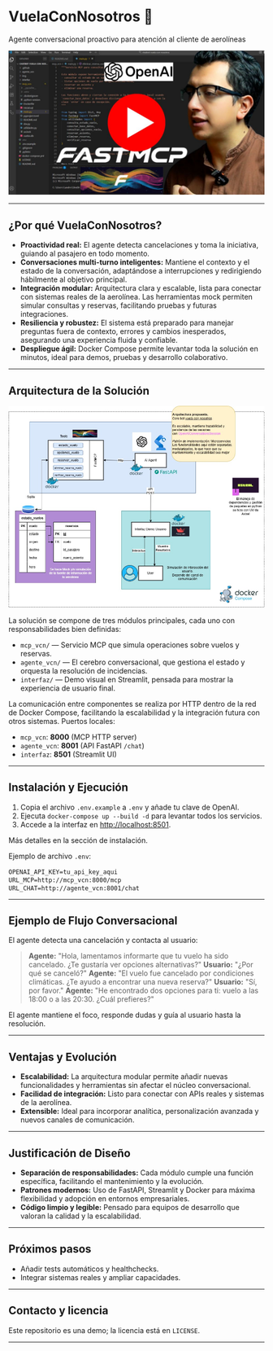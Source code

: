

# VuelaConNosotros 🚀

Agente conversacional proactivo para atención al cliente de aerolíneas

<p align="center">
	<a href="https://youtu.be/KGL0nZnaZ8o" target="_blank">
		<img src="img/portada.jpg" alt="Demo video" width="600"/>
	</a>
</p>

---

## ¿Por qué VuelaConNosotros?

- **Proactividad real:** El agente detecta cancelaciones y toma la iniciativa, guiando al pasajero en todo momento.
- **Conversaciones multi-turno inteligentes:** Mantiene el contexto y el estado de la conversación, adaptándose a interrupciones y redirigiendo hábilmente al objetivo principal.
- **Integración modular:** Arquitectura clara y escalable, lista para conectar con sistemas reales de la aerolínea. Las herramientas mock permiten simular consultas y reservas, facilitando pruebas y futuras integraciones.
- **Resiliencia y robustez:** El sistema está preparado para manejar preguntas fuera de contexto, errores y cambios inesperados, asegurando una experiencia fluida y confiable.
- **Despliegue ágil:** Docker Compose permite levantar toda la solución en minutos, ideal para demos, pruebas y desarrollo colaborativo.

---

## Arquitectura de la Solución

<p align="center">
	<img src="img/arquitectura.jpg" alt="Diagrama de arquitectura" width="600"/>
</p>

La solución se compone de tres módulos principales, cada uno con responsabilidades bien definidas:

- `mcp_vcn/` — Servicio MCP que simula operaciones sobre vuelos y reservas.
- `agente_vcn/` — El cerebro conversacional, que gestiona el estado y orquesta la resolución de incidencias.
- `interfaz/` — Demo visual en Streamlit, pensada para mostrar la experiencia de usuario final.

La comunicación entre componentes se realiza por HTTP dentro de la red de Docker Compose, facilitando la escalabilidad y la integración futura con otros sistemas. Puertos locales:

- `mcp_vcn`: **8000** (MCP HTTP server)
- `agente_vcn`: **8001** (API FastAPI `/chat`)
- `interfaz`: **8501** (Streamlit UI)

---

## Instalación y Ejecución

1. Copia el archivo `.env.example` a `.env` y añade tu clave de OpenAI.
2. Ejecuta `docker-compose up --build -d` para levantar todos los servicios.
3. Accede a la interfaz en [http://localhost:8501](http://localhost:8501).

Más detalles en la sección de instalación.

Ejemplo de archivo `.env`:

```env
OPENAI_API_KEY=tu_api_key_aqui
URL_MCP=http://mcp_vcn:8000/mcp
URL_CHAT=http://agente_vcn:8001/chat
```

---

## Ejemplo de Flujo Conversacional

El agente detecta una cancelación y contacta al usuario:

> **Agente:** "Hola, lamentamos informarte que tu vuelo ha sido cancelado. ¿Te gustaría ver opciones alternativas?"
> **Usuario:** "¿Por qué se canceló?"
> **Agente:** "El vuelo fue cancelado por condiciones climáticas. ¿Te ayudo a encontrar una nueva reserva?"
> **Usuario:** "Sí, por favor."
> **Agente:** "He encontrado dos opciones para ti: vuelo a las 18:00 o a las 20:30. ¿Cuál prefieres?"

El agente mantiene el foco, responde dudas y guía al usuario hasta la resolución.

---

## Ventajas y Evolución

- **Escalabilidad:** La arquitectura modular permite añadir nuevas funcionalidades y herramientas sin afectar el núcleo conversacional.
- **Facilidad de integración:** Listo para conectar con APIs reales y sistemas de la aerolínea.
- **Extensible:** Ideal para incorporar analítica, personalización avanzada y nuevos canales de comunicación.

---

## Justificación de Diseño

- **Separación de responsabilidades:** Cada módulo cumple una función específica, facilitando el mantenimiento y la evolución.
- **Patrones modernos:** Uso de FastAPI, Streamlit y Docker para máxima flexibilidad y adopción en entornos empresariales.
- **Código limpio y legible:** Pensado para equipos de desarrollo que valoran la calidad y la escalabilidad.

---

## Próximos pasos

- Añadir tests automáticos y healthchecks.
- Integrar sistemas reales y ampliar capacidades.

---

## Contacto y licencia

Este repositorio es una demo; la licencia está en `LICENSE`.

---



